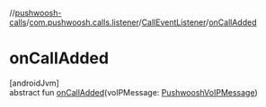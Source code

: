 //[pushwoosh-calls](../../../index.md)/[com.pushwoosh.calls.listener](../index.md)/[CallEventListener](index.md)/[onCallAdded](on-call-added.md)

# onCallAdded

[androidJvm]\
abstract fun [onCallAdded](on-call-added.md)(voIPMessage: [PushwooshVoIPMessage](../../com.pushwoosh.calls/-pushwoosh-vo-i-p-message/index.md))
